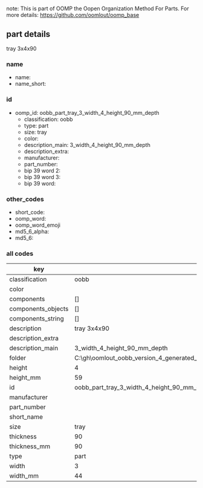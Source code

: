#   

note: This is part of OOMP the Oopen Organization Method For Parts. For more details: https://github.com/oomlout/oomp_base

##  part details



tray 3x4x90

### name
* name: 
* name_short: 
### id
* oomp_id: oobb_part_tray_3_width_4_height_90_mm_depth
  * classification: oobb
  * type: part
  * size: tray
  * color: 
  * description_main: 3_width_4_height_90_mm_depth
  * description_extra: 
  * manufacturer: 
  * part_number: 
  * bip 39 word 2: 
  * bip 39 word 3: 
  * bip 39 word: 

### other_codes
* short_code: 
* oomp_word: 
* oomp_word_emoji 
* md5_6_alpha: 
* md5_6: 









### all codes 
| key | value |  
| --- | --- |  
| classification | oobb |  
| color |  |  
| components | [] |  
| components_objects | [] |  
| components_string | [] |  
| description | tray 3x4x90 |  
| description_extra |  |  
| description_main | 3_width_4_height_90_mm_depth |  
| folder | C:\gh\oomlout_oobb_version_4_generated_parts\things\oobb_part_tray_3_width_4_height_90_mm_depth |  
| height | 4 |  
| height_mm | 59 |  
| id | oobb_part_tray_3_width_4_height_90_mm_depth |  
| manufacturer |  |  
| part_number |  |  
| short_name |  |  
| size | tray |  
| thickness | 90 |  
| thickness_mm | 90 |  
| type | part |  
| width | 3 |  
| width_mm | 44 |  
